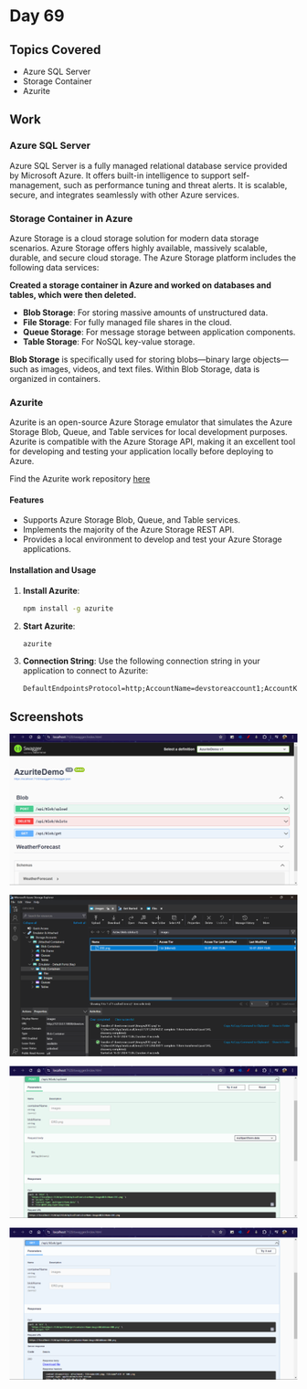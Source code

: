 # Day 69

## Topics Covered

- Azure SQL Server
- Storage Container
- Azurite

## Work

### Azure SQL Server

Azure SQL Server is a fully managed relational database service provided by Microsoft Azure. It offers built-in intelligence to support self-management, such as performance tuning and threat alerts. It is scalable, secure, and integrates seamlessly with other Azure services.

### Storage Container in Azure

Azure Storage is a cloud storage solution for modern data storage scenarios. Azure Storage offers highly available, massively scalable, durable, and secure cloud storage. The Azure Storage platform includes the following data services:

**Created a storage container in Azure and worked on databases and tables, which were then deleted.**

- **Blob Storage**: For storing massive amounts of unstructured data.
- **File Storage**: For fully managed file shares in the cloud.
- **Queue Storage**: For message storage between application components.
- **Table Storage**: For NoSQL key-value storage.

**Blob Storage** is specifically used for storing blobs—binary large objects—such as images, videos, and text files. Within Blob Storage, data is organized in containers.

### Azurite

Azurite is an open-source Azure Storage emulator that simulates the Azure Storage Blob, Queue, and Table services for local development purposes. Azurite is compatible with the Azure Storage API, making it an excellent tool for developing and testing your application locally before deploying to Azure.

Find the Azurite work repository [here](./AzuriteDemoSolution/)

#### Features

- Supports Azure Storage Blob, Queue, and Table services.
- Implements the majority of the Azure Storage REST API.
- Provides a local environment to develop and test your Azure Storage applications.

#### Installation and Usage

1. **Install Azurite**:

   ```bash
   npm install -g azurite
   ```

2. **Start Azurite**:

   ```bash
   azurite
   ```

3. **Connection String**:
   Use the following connection string in your application to connect to Azurite:
   ```plaintext
   DefaultEndpointsProtocol=http;AccountName=devstoreaccount1;AccountKey=Eby8vdM02xNOcqFezMO1Kf==;BlobEndpoint=http://127.0.0.1:10000/devstoreaccount1;
   ```

## Screenshots

![Output 1](./output1.png)

![Output 2](./output2.png)

![Output 3](./output3.png)

![Output 4](./output4.png)
